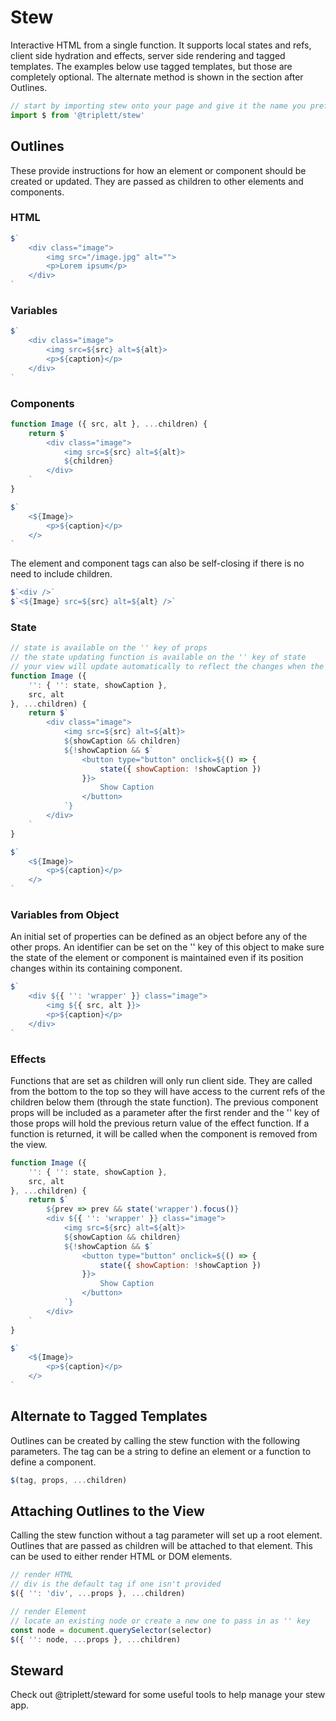 # Stew
Interactive HTML from a single function. It supports local states and refs, client side hydration and effects, server side rendering and tagged templates. The examples below use tagged templates, but those are completely optional. The alternate method is shown in the section after Outlines.

```js
// start by importing stew onto your page and give it the name you prefer
import $ from '@triplett/stew'
```

## Outlines
These provide instructions for how an element or component should be created or updated. They are passed as children to other elements and components.

### HTML

```js
$`
	<div class="image">
		<img src="/image.jpg" alt="">
		<p>Lorem ipsum</p>
	</div>
`
```

### Variables

```js
$`
	<div class="image">
		<img src=${src} alt=${alt}>
		<p>${caption}</p>
	</div>
`
```

### Components

```js
function Image ({ src, alt }, ...children) {
	return $`
		<div class="image">
			<img src=${src} alt=${alt}>
			${children}
		</div>
	`
}

$`
	<${Image}>
		<p>${caption}</p>
	</>
`
```

The element and component tags can also be self-closing if there is no need to include children.

```js
$`<div />`
$`<${Image} src=${src} alt=${alt} />`
```

### State

```js
// state is available on the '' key of props
// the state updating function is available on the '' key of state
// your view will update automatically to reflect the changes when the state function is called
function Image ({
	'': { '': state, showCaption },
	src, alt
}, ...children) {
	return $`
		<div class="image">
			<img src=${src} alt=${alt}>
			${showCaption && children}
			${!showCaption && $`
				<button type="button" onclick=${() => {
					state({ showCaption: !showCaption })
				}}>
					Show Caption
				</button>
			`}
		</div>
	`
}

$`
	<${Image}>
		<p>${caption}</p>
	</>
`
```

### Variables from Object
An initial set of properties can be defined as an object before any of the other props. An identifier can be set on the '' key of this object to make sure the state of the element or component is maintained even if its position changes within its containing component.

```js
$`
	<div ${{ '': 'wrapper' }} class="image">
		<img ${{ src, alt }}>
		<p>${caption}</p>
	</div>
`
```

### Effects
Functions that are set as children will only run client side. They are called from the bottom to the top so they will have access to the current refs of the children below them (through the state function). The previous component props will be included as a parameter after the first render and the '' key of those props will hold the previous return value of the effect function. If a function is returned, it will be called when the component is removed from the view.

```js
function Image ({
	'': { '': state, showCaption },
	src, alt
}, ...children) {
	return $`
		${prev => prev && state('wrapper').focus()}
		<div ${{ '': 'wrapper' }} class="image">
			<img src=${src} alt=${alt}>
			${showCaption && children}
			${!showCaption && $`
				<button type="button" onclick=${() => {
					state({ showCaption: !showCaption })
				}}>
					Show Caption
				</button>
			`}
		</div>
	`
}

$`
	<${Image}>
		<p>${caption}</p>
	</>
`
```

## Alternate to Tagged Templates
Outlines can be created by calling the stew function with the following parameters. The tag can be a string to define an element or a function to define a component.

```js
$(tag, props, ...children)
```

## Attaching Outlines to the View
Calling the stew function without a tag parameter will set up a root element. Outlines that are passed as children will be attached to that element. This can be used to either render HTML or DOM elements.

```js
// render HTML
// div is the default tag if one isn't provided
$({ '': 'div', ...props }, ...children)

// render Element
// locate an existing node or create a new one to pass in as '' key
const node = document.querySelector(selector)
$({ '': node, ...props }, ...children)
```

## Steward
Check out @triplett/steward for some useful tools to help manage your stew app.
